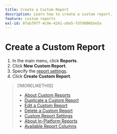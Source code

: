 ```yaml
---
title: Create a Custom Report
description: Learn how to create a custom report.
feature: custom reports
exl-id: 07ab797f-4c9e-4241-a9a5-fd7d006b5e5a
---
```

# Create a Custom Report

1. In the main menu, click **Reports**.
1. Click **New Custom Report**.
1. Specify the [report settings](/help/dsp/reports/report-settings.md).
1. Click **Create Custom Report**.

>[!MORELIKETHIS]
>
>* [About Custom Reports](/help/dsp/reports/report-about.md)
>* [Duplicate a Custom Report](/help/dsp/reports/report-copy.md)
>* [Edit a Custom Report](/help/dsp/reports/report-edit.md)
>* [Delete a Custom Report](/help/dsp/reports/report-delete.md)
>* [Custom Report Settings](/help/dsp/reports/report-settings.md)
>* [About In-Platform Reports](/help/dsp/campaign-management/reports/campaign-reports-about.md)
>* [Available Report Columns](/help/dsp/reports/report-columns.md)
